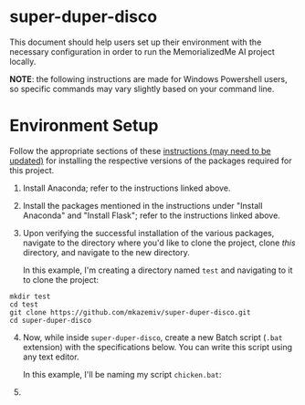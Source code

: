 # super-duper-disco
This document should help users set up their environment with the necessary configuration in order to run the MemorializedMe AI project locally.

**NOTE**: the following instructions are made for Windows Powershell users, so specific commands may vary slightly based on your command line.

# Environment Setup
Follow the appropriate sections of these [instructions (may need to be updated)](https://docs.google.com/document/d/1uYu-kk7q7z2wjNTK4PK_p4P8bZZrmPgu-_e_ZylhbRI/edit) for installing the respective versions of the packages required for this project.
1. Install Anaconda; refer to the instructions linked above.
2. Install the packages mentioned in the instructions under "Install Anaconda" and "Install Flask"; refer to the instructions linked above.
3. Upon verifying the successful installation of the various packages, navigate to the directory where you'd like to clone the project, clone *this* directory, and navigate to the new directory.

	In this example, I'm creating a directory named `test` and navigating to it to clone the project:
```shell
mkdir test
cd test
git clone https://github.com/mkazemiv/super-duper-disco.git
cd super-duper-disco
```
4. Now, while inside `super-duper-disco`, create a new Batch script (`.bat` extension) with the specifications below. You can write this script using any text editor.

	In this example, I'll be naming my script `chicken.bat`:
6. 
